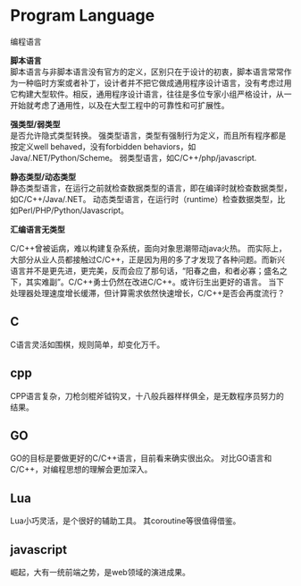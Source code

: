 # Program Language
编程语言

**脚本语言**  
脚本语言与非脚本语言没有官方的定义，区别只在于设计的初衷，脚本语言常常作为一种临时方案或者补丁，设计者并不把它做成通用程序设计语言，没有考虑过用它构建大型软件。相反，通用程序设计语言，往往是多位专家小组严格设计，从一开始就考虑了通用性，以及在大型工程中的可靠性和可扩展性。

**强类型/弱类型**  
是否允许隐式类型转换。
强类型语言，类型有强制行为定义，而且所有程序都是按定义well behaved，没有forbidden behaviors，如Java/.NET/Python/Scheme。
弱类型语言，如C/C++/php/javascript.


**静态类型/动态类型**  
静态类型语言，在运行之前就检查数据类型的语言，即在编译时就检查数据类型，如C/C++/Java/.NET。
动态类型语言，在运行时（runtime）检查数据类型，比如Perl/PHP/Python/Javascript。

**汇编语言无类型**


C/C++曾被诟病，难以构建复杂系统，面向对象思潮带动java火热。
而实际上，大部分从业人员都接触过C/C++，正是因为用的多了才发现了各种问题。而新兴语言并不是更先进，更完美，反而会应了那句话，“阳春之曲，和者必寡；盛名之下，其实难副”。C/C++勇士仍然在改进C/C++。或许衍生出更好的语言。
当下处理器处理速度增长缓滞，但计算需求依然快速增长，C/C++是否会再度流行？

## C
C语言灵活如围棋，规则简单，却变化万千。

## cpp
CPP语言复杂，刀枪剑棍斧钺钩叉，十八般兵器样样俱全，是无数程序员努力的结果。


## GO
GO的目标是要做更好的C/C++语言，目前看来确实很出众。
对比GO语言和C/C++，对编程思想的理解会更加深入。

## Lua
Lua小巧灵活，是个很好的辅助工具。
其coroutine等很值得借鉴。

## javascript
崛起，大有一统前端之势，是web领域的演进成果。
